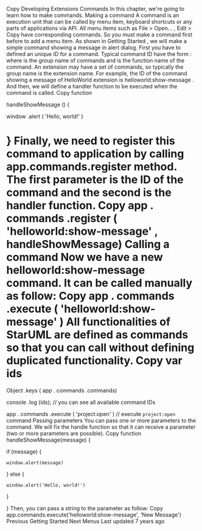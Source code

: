 Copy
Developing Extensions
Commands
In this chapter, we're going to learn how to make commands.
Making a command
A command is an execution unit that can be called by menu item, keyboard shortcuts or any parts of applications via API. All menu items such as 
File > Open...
, 
Edit > Copy
 have corresponding commands. So you must make a command first before to add a menu item. As shown in 
Getting Started
, we will make a simple command showing a message in alert dialog.
First you have to defined an unique ID for a command. Typical command ID have the form 
<group>:<function>
 where 
<group>
 is the group name of commands and 
<function>
 is the function name of the command. An extension may have a set of commands, so typically the group name is the extension name. For example, the ID of the command showing a message of HelloWorld extension is 
helloworld:show-message
.
And then, we will define a handler function to be executed when the command is called.
Copy
function
 
handleShowMessage
() {


  
window
.alert
(
'Hello, world!'
)


}
Finally, we need to register this command to application by calling 
app.commands.register
 method. The first parameter is the ID of the command and the second is the handler function.
Copy
app
.
commands
.register
(
'helloworld:show-message'
,
 handleShowMessage)
Calling a command
Now we have a new 
helloworld:show-message
 command. It can be called manually as follow:
Copy
app
.
commands
.execute
(
'helloworld:show-message'
)
All functionalities of StarUML are defined as commands so that you can call without defining duplicated functionality.
Copy
var
 ids 
=
 
Object
.keys
(
app
.
commands
.commands)


console
.log
(ids); 
// you can see all available command IDs


app
.
commands
.execute
(
'project:open'
) 
// execute `project:open` command
Passing parameters
You can pass one or more parameters to the command. We will fix the handle function so that it can receive a parameter (two or more parameters are possible).
Copy
function handleShowMessage(message) {


  if (message) {


    window.alert(message)


  } else {


    window.alert('Hello, world!')


  }


}
Then, you can pass a string to the parameter as follow:
Copy
app.commands.execute('helloworld:show-message', 'New Message')
Previous
Getting Started
Next
Menus
Last updated 
7 years ago